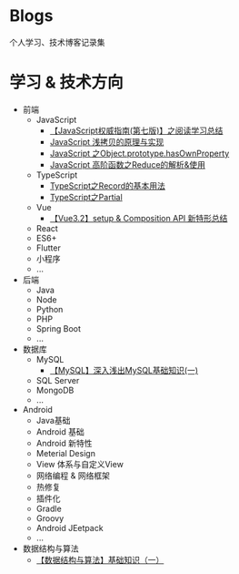 # Blogs
个人学习、技术博客记录集

<!-- # 2021-10-17 /晚
想了很多，我的问题在于书读得太少，想的太多，想回去继续读书深造，也想提升技术。
白天静不下心，只有到晚上才想要打开电脑敲，躁动。 -->

# 学习 & 技术方向
- 前端
  - JavaScript
    - [【JavaScript权威指南(第七版)】之阅读学习总结](https://github.com/Lydever/blogs/issues/6)
    - [JavaScript 浅拷贝的原理与实现](https://github.com/Lydever/blogs/issues/14)
    - [JavaScript 之Object.prototype.hasOwnProperty](https://github.com/Lydever/blogs/issues/3)
    - [JavaScript 高阶函数之Reduce的解析&使用](https://github.com/Lydever/blogs/issues/7)
  - TypeScript
    - [TypeScript之Record的基本用法](https://github.com/Lydever/blogs/issues/4)
    - [TypeScript之Partial](https://github.com/Lydever/blogs/issues/5)
  - Vue
     - [【Vue3.2】setup & Composition API 新特形总结](https://github.com/Lydever/blogs/issues/11)
  - React
  - ES6+
  - Flutter
  - 小程序
  - ...
- 后端
  - Java
  - Node
  - Python
  - PHP
  - Spring Boot
  - ...
- 数据库
  - MySQL
    - [【MySQL】深入浅出MySQL基础知识(一) ](https://github.com/Lydever/blogs/issues/9)
  - SQL Server
  - MongoDB
  - ...  
- Android
  - Java基础
  - Android 基础
  - Android 新特性
  - Meterial Design
  - View 体系与自定义View
  - 网络编程 & 网络框架 
  - 热修复
  - 插件化
  - Gradle
  - Groovy
  - Android JEetpack
  - ...
- 数据结构与算法
  - [【数据结构与算法】基础知识（一） ](https://github.com/Lydever/blogs/issues/10)
  

  
